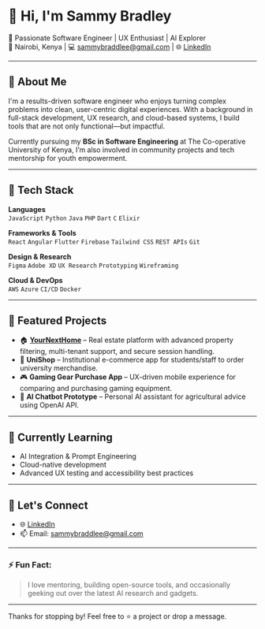 # 👋 Hi, I'm Sammy Bradley

🚀 Passionate Software Engineer | UX Enthusiast | AI Explorer  
📍 Nairobi, Kenya | 💻 sammybraddlee@gmail.com | 🌐 [LinkedIn](https://www.linkedin.com/in/bradley-sammy)

---

## 🧠 About Me

I'm a results-driven software engineer who enjoys turning complex problems into clean, user-centric digital experiences. With a background in full-stack development, UX research, and cloud-based systems, I build tools that are not only functional—but impactful.

Currently pursuing my **BSc in Software Engineering** at The Co-operative University of Kenya, I’m also involved in community projects and tech mentorship for youth empowerment.

---

## 🔨 Tech Stack

**Languages**  
`JavaScript` `Python` `Java` `PHP` `Dart` `C` `Elixir`

**Frameworks & Tools**  
`React` `Angular` `Flutter` `Firebase` `Tailwind CSS` `REST APIs` `Git`

**Design & Research**  
`Figma` `Adobe XD` `UX Research` `Prototyping` `Wireframing`

**Cloud & DevOps**  
`AWS` `Azure` `CI/CD` `Docker`

---

## 💼 Featured Projects

- 🏠 **[YourNextHome](https://yournexthome.co.ke)** – Real estate platform with advanced property filtering, multi-tenant support, and secure session handling.
- 🛒 **UniShop** – Institutional e-commerce app for students/staff to order university merchandise.
- 🎮 **Gaming Gear Purchase App** – UX-driven mobile experience for comparing and purchasing gaming equipment.
- 🤖 **AI Chatbot Prototype** – Personal AI assistant for agricultural advice using OpenAI API.

---

## 🌱 Currently Learning

- AI Integration & Prompt Engineering  
- Cloud-native development  
- Advanced UX testing and accessibility best practices

---

## 🤝 Let's Connect

- 🌐 [LinkedIn](https://www.linkedin.com/in/bradley-sammy)   
- 📫 Email: sammybraddlee@gmail.com

---

### ⚡ Fun Fact:
> I love mentoring, building open-source tools, and occasionally geeking out over the latest AI research and gadgets.

---

Thanks for stopping by! Feel free to ⭐️ a project or drop a message.

